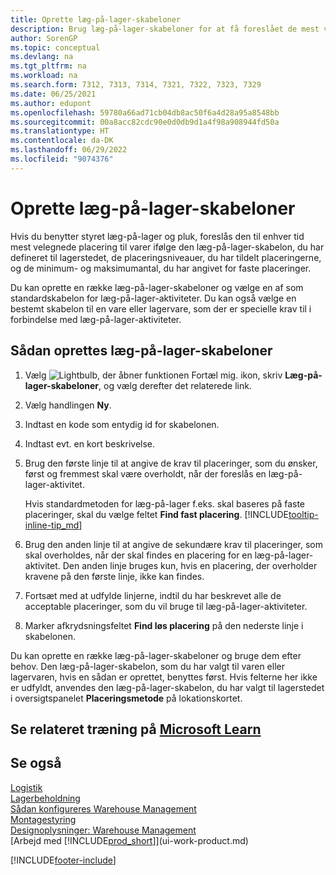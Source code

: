 ```yaml
---
title: Oprette læg-på-lager-skabeloner
description: Brug læg-på-lager-skabeloner for at få foreslået de mest velegnede placeringer til dig på et hvilket som helst tidspunkt.
author: SorenGP
ms.topic: conceptual
ms.devlang: na
ms.tgt_pltfrm: na
ms.workload: na
ms.search.form: 7312, 7313, 7314, 7321, 7322, 7323, 7329
ms.date: 06/25/2021
ms.author: edupont
ms.openlocfilehash: 59780a66ad71cb04db8ac50f6a4d28a95a8548bb
ms.sourcegitcommit: 00a8acc82cdc90e0d0db9d1a4f98a908944fd50a
ms.translationtype: HT
ms.contentlocale: da-DK
ms.lasthandoff: 06/29/2022
ms.locfileid: "9074376"
---
```

# <a name="set-up-put-away-templates"></a>Oprette læg-på-lager-skabeloner

Hvis du benytter styret læg-på-lager og pluk, foreslås den til enhver tid mest velegnede placering til varer ifølge den læg-på-lager-skabelon, du har defineret til lagerstedet, de placeringsniveauer, du har tildelt placeringerne, og de minimum- og maksimumantal, du har angivet for faste placeringer.  

Du kan oprette en række læg-på-lager-skabeloner og vælge en af som standardskabelon for læg-på-lager-aktiviteter. Du kan også vælge en bestemt skabelon til en vare eller lagervare, som der er specielle krav til i forbindelse med læg-på-lager-aktiviteter.  

## <a name="to-set-up-put-away-templates"></a>Sådan oprettes læg-på-lager-skabeloner

1. Vælg ![Lightbulb, der åbner funktionen Fortæl mig.](media/ui-search/search_small.png "Fortæl mig, hvad du vil foretage dig") ikon, skriv **Læg-på-lager-skabeloner**, og vælg derefter det relaterede link.  
2. Vælg handlingen **Ny**.  
3. Indtast en kode som entydig id for skabelonen.  
4. Indtast evt. en kort beskrivelse.  
5. Brug den første linje til at angive de krav til placeringer, som du ønsker, først og fremmest skal være overholdt, når der foreslås en læg-på-lager-aktivitet.

    Hvis standardmetoden for læg-på-lager f.eks. skal baseres på faste placeringer, skal du vælge feltet **Find fast placering**. [!INCLUDE[tooltip-inline-tip_md](includes/tooltip-inline-tip_md.md)]  
6. Brug den anden linje til at angive de sekundære krav til placeringer, som skal overholdes, når der skal findes en placering for en læg-på-lager-aktivitet. Den anden linje bruges kun, hvis en placering, der overholder kravene på den første linje, ikke kan findes.  
7. Fortsæt med at udfylde linjerne, indtil du har beskrevet alle de acceptable placeringer, som du vil bruge til læg-på-lager-aktiviteter.  
8. Marker afkrydsningsfeltet **Find løs placering** på den nederste linje i skabelonen.  

Du kan oprette en række læg-på-lager-skabeloner og bruge dem efter behov. Den læg-på-lager-skabelon, som du har valgt til varen eller lagervaren, hvis en sådan er oprettet, benyttes først. Hvis felterne her ikke er udfyldt, anvendes den læg-på-lager-skabelon, du har valgt til lagerstedet i oversigtspanelet **Placeringsmetode** på lokationskortet.  

## <a name="see-related-training-at-microsoft-learn"></a>Se relateret træning på [Microsoft Learn](/learn/modules/put-away-templates/)

## <a name="see-also"></a>Se også

[Logistik](warehouse-manage-warehouse.md)  
[Lagerbeholdning](inventory-manage-inventory.md)  
[Sådan konfigureres Warehouse Management](warehouse-setup-warehouse.md)  
[Montagestyring](assembly-assemble-items.md)  
[Designoplysninger: Warehouse Management](design-details-warehouse-management.md)  
[Arbejd med [!INCLUDE[prod_short](includes/prod_short.md)]](ui-work-product.md)  


[!INCLUDE[footer-include](includes/footer-banner.md)]